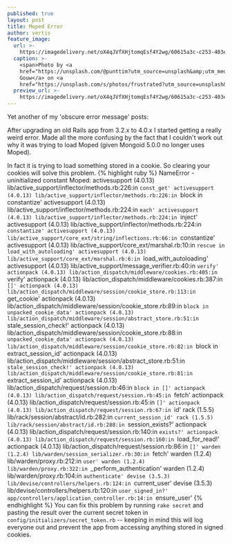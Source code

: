 ```yaml
---
published: true
layout: post
title: Moped Error
author: vertis
feature_image:
  url: >-
    https://imagedelivery.net/oX4qJVfXHjtomqEsf4Y2wg/60615a3c-c253-403e-cc95-b1a5cc3b0200/w=800
  caption: >-
    <span>Photo by <a
    href="https://unsplash.com/@punttim?utm_source=unsplash&amp;utm_medium=referral&amp;utm_content=creditCopyText">Tim
    Gouw</a> on <a
    href="https://unsplash.com/s/photos/frustrated?utm_source=unsplash&amp;utm_medium=referral&amp;utm_content=creditCopyText">Unsplash</a></span>
  preview_url: >-
    https://imagedelivery.net/oX4qJVfXHjtomqEsf4Y2wg/60615a3c-c253-403e-cc95-b1a5cc3b0200/w=450
---
```


Yet another of my 'obscure error message' posts:

After upgrading an old Rails app from 3.2.x to 4.0.x I started getting a really weird error. Made all the more confusing by the fact that I couldn't work out why it was trying to load Moped (given Mongoid 5.0.0 no longer uses Moped).
<!--more-->
In fact it is trying to load something stored in a cookie. So clearing your cookies will solve this problem.
{% highlight ruby %}
NameError - uninitialized constant Moped:
  activesupport (4.0.13) lib/active_support/inflector/methods.rb:226:in `const_get'
  activesupport (4.0.13) lib/active_support/inflector/methods.rb:226:in `block in constantize'
  activesupport (4.0.13) lib/active_support/inflector/methods.rb:224:in `each'
  activesupport (4.0.13) lib/active_support/inflector/methods.rb:224:in `inject'
  activesupport (4.0.13) lib/active_support/inflector/methods.rb:224:in `constantize'
  activesupport (4.0.13) lib/active_support/core_ext/string/inflections.rb:66:in `constantize'
  activesupport (4.0.13) lib/active_support/core_ext/marshal.rb:10:in `rescue in load_with_autoloading'
  activesupport (4.0.13) lib/active_support/core_ext/marshal.rb:6:in `load_with_autoloading'
  activesupport (4.0.13) lib/active_support/message_verifier.rb:40:in `verify'
  actionpack (4.0.13) lib/action_dispatch/middleware/cookies.rb:405:in `verify'
  actionpack (4.0.13) lib/action_dispatch/middleware/cookies.rb:387:in `[]'
  actionpack (4.0.13) lib/action_dispatch/middleware/session/cookie_store.rb:113:in `get_cookie'
  actionpack (4.0.13) lib/action_dispatch/middleware/session/cookie_store.rb:89:in `block in unpacked_cookie_data'
  actionpack (4.0.13) lib/action_dispatch/middleware/session/abstract_store.rb:51:in `stale_session_check!'
  actionpack (4.0.13) lib/action_dispatch/middleware/session/cookie_store.rb:88:in `unpacked_cookie_data'
  actionpack (4.0.13) lib/action_dispatch/middleware/session/cookie_store.rb:82:in `block in extract_session_id'
  actionpack (4.0.13) lib/action_dispatch/middleware/session/abstract_store.rb:51:in `stale_session_check!'
  actionpack (4.0.13) lib/action_dispatch/middleware/session/cookie_store.rb:81:in `extract_session_id'
  actionpack (4.0.13) lib/action_dispatch/request/session.rb:46:in `block in []'
  actionpack (4.0.13) lib/action_dispatch/request/session.rb:45:in `fetch'
  actionpack (4.0.13) lib/action_dispatch/request/session.rb:45:in `[]'
  actionpack (4.0.13) lib/action_dispatch/request/session.rb:67:in `id'
  rack (1.5.5) lib/rack/session/abstract/id.rb:282:in `current_session_id'
  rack (1.5.5) lib/rack/session/abstract/id.rb:288:in `session_exists?'
  actionpack (4.0.13) lib/action_dispatch/request/session.rb:140:in `exists?'
  actionpack (4.0.13) lib/action_dispatch/request/session.rb:160:in `load_for_read!'
  actionpack (4.0.13) lib/action_dispatch/request/session.rb:86:in `[]'
  warden (1.2.4) lib/warden/session_serializer.rb:30:in `fetch'
  warden (1.2.4) lib/warden/proxy.rb:212:in `user'
  warden (1.2.4) lib/warden/proxy.rb:322:in `_perform_authentication'
  warden (1.2.4) lib/warden/proxy.rb:104:in `authenticate'
  devise (3.5.3) lib/devise/controllers/helpers.rb:124:in `current_user'
  devise (3.5.3) lib/devise/controllers/helpers.rb:120:in `user_signed_in?'
  app/controllers/application_controller.rb:14:in `ensure_user'
{% endhighlight %}
You can fix this problem by running `rake secret` and pasting the result over the current secret token in `config/initializers/secret_token.rb` -- keeping in mind this will log everyone out and prevent the app from accessing anything stored in signed cookies.
